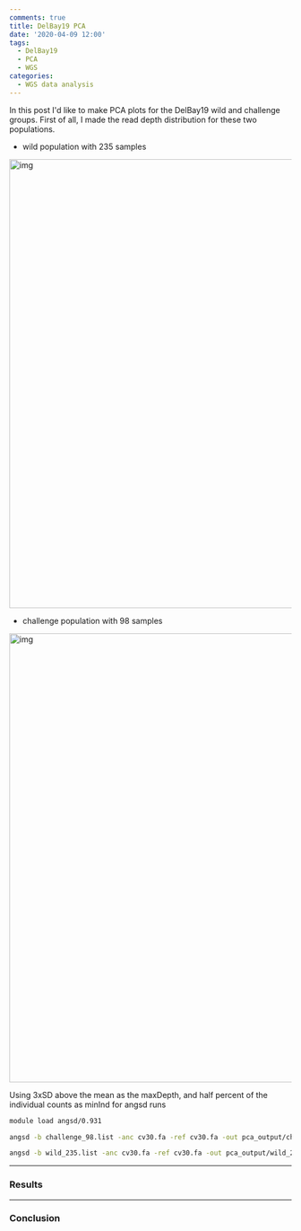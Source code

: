 ```yaml
---
comments: true
title: DelBay19 PCA
date: '2020-04-09 12:00'
tags:
  - DelBay19
  - PCA
  - WGS
categories:
  - WGS data analysis
---
```


In this post I'd like to make PCA plots for the DelBay19 wild and challenge groups. First of all, I made the read depth distribution for these two populations.

- wild population with 235 samples
<img src="https://hzz0024.github.io/images/QC_wild_235_maxD2000.jpg" alt="img" width="800"/>

- challenge population with 98 samples
<img src="https://hzz0024.github.io/images/QC_challenge_98_maxD2000.jpg" alt="img" width="800"/>

Using 3xSD above the mean as the maxDepth, and half percent of the individual counts as minInd for angsd runs

```sh
module load angsd/0.931

angsd -b challenge_98.list -anc cv30.fa -ref cv30.fa -out pca_output/ch_ref_98_pca_minI49D49maxD347_minQ20_minMAF05_SNPe6 -dosaf 1 -GL 1 -doGlf 2 -doMaf 1 -doPost 1 -doVcf 1 -doCounts 1 -doDepth 1 -dumpCounts 1 -P 20 -minQ 20 -minMapQ 20 -minMaf 0.05 -remove_bads 1 -uniqueOnly 1 -only_proper_pairs 1 -SNP_pval 1e-6 -setMinDepth 49 -setMaxDepth 347 -minInd 49 -doMajorMinor 1 >& ch_ref_98_pca.log

angsd -b wild_235.list -anc cv30.fa -ref cv30.fa -out pca_output/wild_235_pca_minI118D118maxD1003_minQ20_minMAF05_SNPe6 -dosaf 1 -GL 1 -doGlf 2 -doMaf 1 -doPost 1 -doVcf 1 -doCounts 1 -doDepth 1 -dumpCounts 1 -P 20 -minQ 20 -minMapQ 20 -minMaf 0.05 -remove_bads 1 -uniqueOnly 1 -only_proper_pairs 1 -SNP_pval 1e-6 -setMinDepth 118 -setMaxDepth 1003 -minInd 118 -doMajorMinor 1 >& wild_235_pca.log
```

---

### Results



---

### Conclusion 

